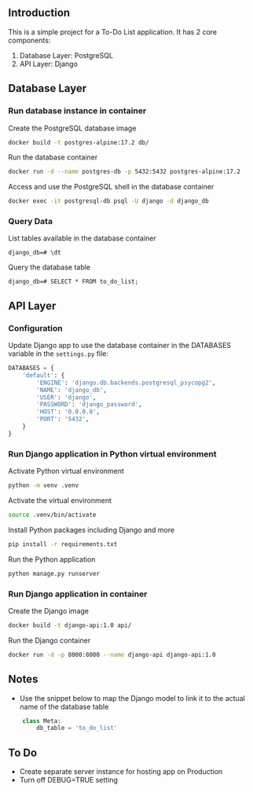 
## Introduction
This is a simple project for a To-Do List application. It has 2 core components:
1. Database Layer: PostgreSQL
2. API Layer: Django

## Database Layer
### Run database instance in container
Create the PostgreSQL database image
```bash
docker build -t postgres-alpine:17.2 db/
```

Run the database container
```bash
docker run -d --name postgres-db -p 5432:5432 postgres-alpine:17.2
```

Access and use the PostgreSQL shell in the database container 
```bash
docker exec -it postgresql-db psql -U django -d django_db
```

### Query Data
List tables available in the database container
```
django_db=# \dt 
```

Query the database table
```
django_db=# SELECT * FROM to_do_list;
```

## API Layer
### Configuration
Update Django app to use the database container in the DATABASES variable in the `settings.py` file:

```py
DATABASES = {
    'default': {
        'ENGINE': 'django.db.backends.postgresql_psycopg2',
        'NAME': 'django_db',
        'USER': 'django',
        'PASSWORD': 'django_password',
        'HOST': '0.0.0.0',
        'PORT': '5432',
    }
}
```

### Run Django application in Python virtual environment
Activate Python virtual environment
```bash
python -m venv .venv
```

Activate the virtual environment
```bash
source .venv/bin/activate
```

Install Python packages including Django and more
```bash
pip install -r requirements.txt
```

Run the Python application
```bash
python manage.py runserver
```

### Run Django application in container
Create the Django image
```bash
docker build -t django-api:1.0 api/
```

Run the Django container
```bash
docker run -d -p 8000:8000 --name django-api django-api:1.0
```

## Notes
- Use the snippet below to map the Django model to link it to the actual name of the database table 
```Python
    class Meta:
        db_table = 'to_do_list' 
```

## To Do
- Create separate server instance for hosting app on Production
- Turn off DEBUG=TRUE setting